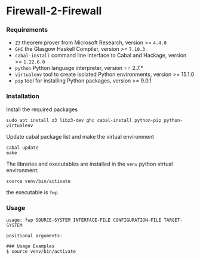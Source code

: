 Firewall-2-Firewall
=========

### Requirements
* `Z3` theorem prover from Microsoft Research, version >= `4.4.0`
* `GHC` the Glasgow Haskell Compiler, version >= `7.10.3`
* `cabal-install` command line interface to Cabal and Hackage, version >= `1.22.6.0`
* `python` Python language interpreter, version == 2.7.*
* `virtualenv` tool to create isolated Python environments, version >= 15.1.0
* `pip` tool for installing Python packages, version >= 9.0.1

### Installation
Install the required packages
```
sudo apt install z3 libz3-dev ghc cabal-install python-pip python-virtualenv
```
Update cabal package list and make the virtual environment
```
cabal update
make
```
The libraries and executables are installed in the `venv` python virtual environment:
```
source venv/bin/activate
```

the executable is `fwp`.

### Usage
```
usage: fwp SOURCE-SYSTEM INTERFACE-FILE CONFIGURATION-FILE TARGET-SYSTEM

positional arguments:

### Usage Examples
$ source venv/bin/activate
